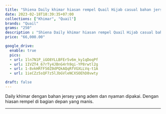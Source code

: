 ```yaml
---
title: "Shiena Daily khimar hiasan rempel Quail Hijab casual bahan jersey"
date: 2023-02-18T18:39:35+07:00
collections: ["Khimar", "Quail"]
brands: "Quail"
grams: "250"
description : "Shiena Daily khimar hiasan rempel Quail Hijab casual bahan jersey"
price: "66,000.00"

google_drive:
  enable: true
  pics:
  - url: 1ln7N1P_iGO8YLLBFEr5v6m_ky1qDoqPf
  - url: 1IVZT4_67rTy4JBnG4rh9qi-YP8rwtl2g
  - url: 1-8vkHRfF50Z0dPQkAQqRfVGXLLVq-t1A
  - url: 1ieCZz5sQF7z5lJbGVleNCXSOEhD8vwty

draft: false
---
```


Daily khimar dengan bahan jersey yang adem dan nyaman dipakai. Dengan hiasan rempel di bagian depan yang manis.  

----------      
  
